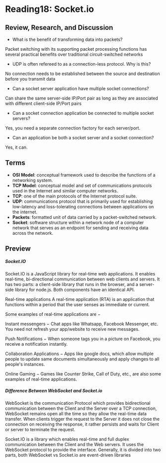 # Reading18: Socket.io

## Review, Research, and Discussion

- What is the benefit of transforming data into packets?

Packet switching with its supporting packet processing functions has several practical benefits over traditional circuit-switched networks

- UDP is often refereed to as a connection-less protocol. Why is this?

No connection needs to be established between the source and destination before you transmit data

- Can a socket server application have multiple socket connections?

Can share the same server-side IP/Port pair as long as they are associated with different client-side IP/Port pairs

- Can a socket connection application be connected to multiple socket servers?

Yes, you need a separate connection factory for each server/port.

- Can an application be both a socket server and a socket connection?

Yes, it can.

## Terms

- **OSI Model**: conceptual framework used to describe the functions of a networking system.
- **TCP Model**: conceptual model and set of communications protocols used in the Internet and similar computer networks.
- **TCP**: one of the main protocols of the Internet protocol suite.
- **UDP**: communications protocol that is primarily used for establishing low-latency and loss-tolerating connections between applications on the internet.
- **Packets**: formatted unit of data carried by a packet-switched network.
- **Socket**: software structure within a network node of a computer network that serves as an endpoint for sending and receiving data across the network.

## Preview

##### Socket.IO

Socket.IO is a JavaScript library for real-time web applications. It enables real-time, bi-directional communication between web clients and servers. It has two parts: a client-side library that runs in the browser, and a server-side library for node.js. Both components have an identical API.

Real-time applications
A real-time application (RTA) is an application that functions within a period that the user senses as immediate or current.

Some examples of real-time applications are −

Instant messengers − Chat apps like Whatsapp, Facebook Messenger, etc. You need not refresh your app/website to receive new messages.

Push Notifications − When someone tags you in a picture on Facebook, you receive a notification instantly.

Collaboration Applications − Apps like google docs, which allow multiple people to update same documents simultaneously and apply changes to all people's instances.

Online Gaming − Games like Counter Strike, Call of Duty, etc., are also some examples of real-time applications.

##### Difference Between WebSocket and Socket.io

WebSocket is the communication Protocol which provides bidirectional communication between the Client and the Server over a TCP connection, WebSocket remains open all the time so they allow the real-time data transfer. When clients trigger the request to the Server it does not close the connection on receiving the response, it rather persists and waits for Client or server to terminate the request.

Socket.IO is a library which enables real-time and full duplex communication between the Client and the Web servers. It uses the WebSocket protocol to provide the interface. Generally, it is divided into two parts, both WebSocket vs Socket.io are event-driven libraries
